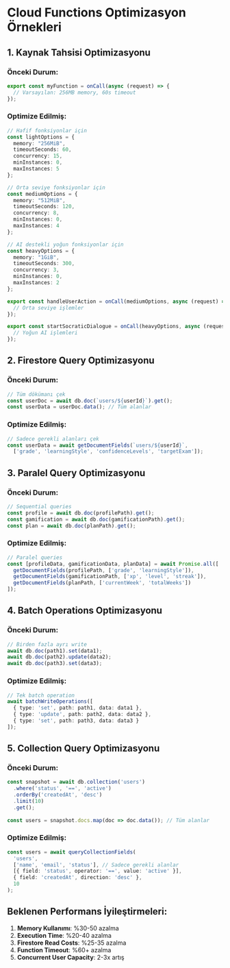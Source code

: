 # Cloud Functions Optimizasyon Örnekleri

## 1. Kaynak Tahsisi Optimizasyonu

### Önceki Durum:
```typescript
export const myFunction = onCall(async (request) => {
  // Varsayılan: 256MB memory, 60s timeout
});
```

### Optimize Edilmiş:
```typescript
// Hafif fonksiyonlar için
const lightOptions = {
  memory: "256MiB",
  timeoutSeconds: 60,
  concurrency: 15,
  minInstances: 0,
  maxInstances: 5
};

// Orta seviye fonksiyonlar için  
const mediumOptions = {
  memory: "512MiB",
  timeoutSeconds: 120,
  concurrency: 8,
  minInstances: 0,
  maxInstances: 4
};

// AI destekli yoğun fonksiyonlar için
const heavyOptions = {
  memory: "1GiB",
  timeoutSeconds: 300,
  concurrency: 3,
  minInstances: 0,
  maxInstances: 2
};

export const handleUserAction = onCall(mediumOptions, async (request) => {
  // Orta seviye işlemler
});

export const startSocraticDialogue = onCall(heavyOptions, async (request) => {
  // Yoğun AI işlemleri
});
```

## 2. Firestore Query Optimizasyonu

### Önceki Durum:
```typescript
// Tüm dökümanı çek
const userDoc = await db.doc(`users/${userId}`).get();
const userData = userDoc.data(); // Tüm alanlar
```

### Optimize Edilmiş:
```typescript
// Sadece gerekli alanları çek
const userData = await getDocumentFields(`users/${userId}`, 
  ['grade', 'learningStyle', 'confidenceLevels', 'targetExam']);
```

## 3. Paralel Query Optimizasyonu

### Önceki Durum:
```typescript
// Sequential queries
const profile = await db.doc(profilePath).get();
const gamification = await db.doc(gamificationPath).get();
const plan = await db.doc(planPath).get();
```

### Optimize Edilmiş:
```typescript
// Paralel queries
const [profileData, gamificationData, planData] = await Promise.all([
  getDocumentFields(profilePath, ['grade', 'learningStyle']),
  getDocumentFields(gamificationPath, ['xp', 'level', 'streak']),
  getDocumentFields(planPath, ['currentWeek', 'totalWeeks'])
]);
```

## 4. Batch Operations Optimizasyonu

### Önceki Durum:
```typescript
// Birden fazla ayrı write
await db.doc(path1).set(data1);
await db.doc(path2).update(data2);
await db.doc(path3).set(data3);
```

### Optimize Edilmiş:
```typescript
// Tek batch operation
await batchWriteOperations([
  { type: 'set', path: path1, data: data1 },
  { type: 'update', path: path2, data: data2 },
  { type: 'set', path: path3, data: data3 }
]);
```

## 5. Collection Query Optimizasyonu

### Önceki Durum:
```typescript
const snapshot = await db.collection('users')
  .where('status', '==', 'active')
  .orderBy('createdAt', 'desc')
  .limit(10)
  .get();
  
const users = snapshot.docs.map(doc => doc.data()); // Tüm alanlar
```

### Optimize Edilmiş:
```typescript
const users = await queryCollectionFields(
  'users',
  ['name', 'email', 'status'], // Sadece gerekli alanlar
  [{ field: 'status', operator: '==', value: 'active' }],
  { field: 'createdAt', direction: 'desc' },
  10
);
```

## Beklenen Performans İyileştirmeleri:

1. **Memory Kullanımı**: %30-50 azalma
2. **Execution Time**: %20-40 azalma  
3. **Firestore Read Costs**: %25-35 azalma
4. **Function Timeout**: %60+ azalma
5. **Concurrent User Capacity**: 2-3x artış 